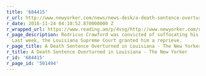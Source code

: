```yaml
---
title: '684415'
r_url: http://www.newyorker.com/news/news-desk/a-death-sentence-overturned-in-louisiana
r_date: 2016-11-24 04:10:52.870000000 Z
r_wrapped_url: https://www.reading.am/p/4vsg/http://www.newyorker.com/news/news-desk/a-death-sentence-overturned-in-louisiana
r_page_description: Rodricus Crawford was convicted of suffocating his infant son.
  Last week, the Louisiana Supreme Court granted him a reprieve.
r_page_title: A Death Sentence Overturned in Louisiana - The New Yorker
r_title: A Death Sentence Overturned in Louisiana - The New Yorker
r_id: '684415'
r_page_id: '501494'
---
```


